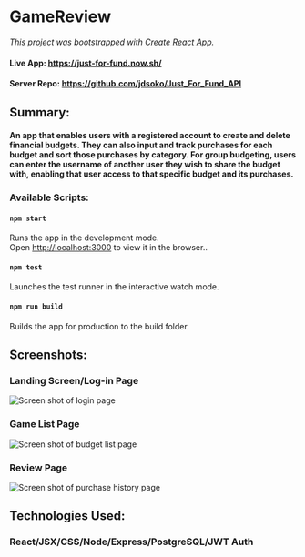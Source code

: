 # **GameReview**
*This project was bootstrapped with [Create React App](https://github.com/facebook/create-react-app).*

#### Live App: https://just-for-fund.now.sh/
#### Server Repo: https://github.com/jdsoko/Just_For_Fund_API

## Summary:

#### An app that enables users with a registered account to create and delete financial budgets. They can also input and track purchases for each budget and sort those purchases by category. For group budgeting, users can enter the username of another user they wish to share the budget with, enabling that user access to that specific budget and its purchases.

### Available Scripts:<br/>


#### `npm start`

Runs the app in the development mode.<br />
Open [http://localhost:3000](http://localhost:3000) to view it in the browser..

#### `npm test`

Launches the test runner in the interactive watch mode.<br />

#### `npm run build`
Builds the app for production to the build folder.



## Screenshots:

### Landing Screen/Log-in Page
![Screen shot of login page](https://i.ibb.co/YLmPJRw/unnamed.png)

### Game List Page
![Screen shot of budget list page](https://i.ibb.co/HYC56W8/just-for-fund-screenshot-2.png)

### Review Page
![Screen shot of purchase history page](https://i.ibb.co/mzsrQsg/just-for-fund-screenshot.png)


## Technologies Used:

### React/JSX/CSS/Node/Express/PostgreSQL/JWT Auth

